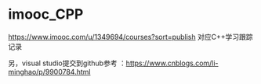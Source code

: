 # imooc_CPP
https://www.imooc.com/u/1349694/courses?sort=publish 对应C++学习跟踪记录

另，visual studio提交到github参考 ：https://www.cnblogs.com/li-minghao/p/9900784.html
